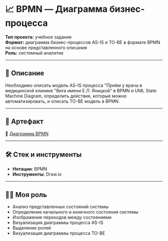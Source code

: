 # 📈 BPMN — Диаграмма бизнес-процесса

**Тип проекта:** учебное задание  
**Формат:** диаграмма бизнес-процессов AS-IS и TO-BE в формате BPMN на основе представленного описания    
**Роль:** системный аналитик

---

## 📌 Описание

Необходимо описать модель AS-IS процесса "Приём у врача в медицинской клинике "Вита имени Е.Л. Яницкой" в BPMN и UML State Machine Diagram, определить действия, которые можно автоматизировать, и описать TO-BE модель в BPMN.


---


## 📎 Артефакт

📄 [Диаграмма BPMN](https://viewer.diagrams.net/?tags=%7B%7D&lightbox=1&highlight=0000ff&edit=_blank&layers=1&nav=1&title=%D0%A0%D0%B0%D0%B1%D0%BE%D1%87%D0%B8%D0%B8%CC%86_%D1%84%D0%B0%D0%B8%CC%86%D0%BB_hw_5.drawio&dark=auto#R%3Cmxfile%20pages%3D%223%22%3E%3Cdiagram%20id%3D%22326YfQ6A8uz0iwaCt7I8%22%20name%3D%22BPMN%20AS-IS%22%3E7V1bd6NGtv41WmvOg7y4Xx51czKTdk4nzkmn52UWkrDEtCTUCLft%2FPrDrUq7LkCBACEbr0QtSlBA1d7fvtaukTrbv%2F4UOMftg792dyNFWr%2BO1PlIUWTLsKN%2F4pa3rMW0lbRlE3jrrO3c8Oj97WaNUtb67K3dE3Fi6Pu70DuSjSv%2FcHBXIdHmBIH%2FQp725O%2FIux6djcs0PK6cHdv6xVuH27TVUsxz%2B8%2But9miO8vojfcOOjl7k9PWWfsvoEldjNRZ4Pth%2Bm3%2FOnN38eihcUmvu8%2F5FT9Y4B5CkQv%2B8%2FTtc%2FDlYfFt84cpf%2F0e%2FH7y78dZLz%2Bc3XP2wiPF2EX9TbfRT8Ym%2FoZanvzoRtF7hG%2FZ4Bjfn330w%2FiUTN0kOkGTjq%2FpZdnvuKO5NLLN%2BHMqJZ8a%2BD5PPq3kU0e3jN4mvSv5JFFz%2FcdTih5vIicPsBjN5ZElJ58KeEglaZmB9uhR4btY4GQ1OU0CLTP0GbWryYWgn%2Fhzkv0Uf9qgXc2eKruXDO5lgtHT08ceJwf34Pbp%2BxjwJPSZPJwiTR7H%2F3xE%2FSvo2TRwNXwFiRqB6eeHX9HFc9wnOZT4pwUaSjh88Gl1NKB5cxB9TsGZc6ZzarwW6BbpqIEXJygvar9H1LQMOETHo8XjZTTXJPHaE%2FBWk%2FNkxi82BUOwACMIXx5Rd3ahGKfGj1XGrMeeDpp8l72rTTEL9a4SGDDIdRa6KmXaqMVmoCE6xAMJ6RmOdCPEj4FjcQkkcXAA8hZ8HIwoVvaJcAC%2F14S5bEE%2BQMpxGNQwnU4BhmBuLQBl7phItRCJpXELXWiBocaojV8HyobF%2BckVONoaGHOLvBFFG3CI2KFbZP3gBzsTEndudObJsx4wAyzA80GiR1NIU0Ql2oJAvwAvKQOqVZjZVQBf6Vl7BY6iZlpnhCqF%2B3AW4eije10wxIazP0Zwc1iejuUCpXm8VPJgDg%2FOjJkaCQwOV9NZMIOvgvGZA2bGODhnGHXGG7rkQuJeU3KONDC8eRKtYIqbVTXsumg7LSKMhilAxRSgMPDG0%2BjOgz4jXpgAQhNwL5SHFLlURc1KPCYxEFjAwLNGBUJK0BS3U4onFIASQ3YTcDk1wiIkXsCclWT%2BDL0OHDS5kCWs7DstFe6Ze8HzeRRFsBCL2pD34JhAJaSMaOkXsToGsrv2NeHT0TlwO1o6q2%2BbwH8%2BrMcrf%2BcHaX%2FewQs9Z9eucq1hzIHGAxw0ncETPL8yQ0gFCAPJBjLjhEYGwuKmdChxc1kX03Ax2dgkNE0r8jhusWpoEilh3IxBpmOa0RkQgAgPoIyAdMyheg5KSGBOlRFHQhV7PGh7h0Q%2FEYPZAniLCIZPHlgniz4N4rEJ4tfJF5eJweED4CLThypIfEir8BYY3lkVXCHnywL9sKokZkDW98V1z3Tua%2FAIRwtk1xnzlHiG8EybAvOtEBATf6oEJVUji2JjmTth1XUODtHIjBeiBnfJhAV9HjR8CBEcarFYM2MlxwwhcvQJUZVHZLkdYlgBOut5CiSkUYkzAEtIOkEq8eek2HzjEha%2B2ATTMwMvyZKLBMx%2F%2BBpIOBMSTwIvDEHFBMOEPZAQ%2FzKSLRJl3g0JLBPPzQSMI5dxq3pMpBHpV8fOEkBFhBhTwTxAEsCWEuUd0UnCxlJzQT4uSywTktAmgJvgq07OVy2UmPdtg3IfQbteruvmo6z7ymZ42d2xtKQo2b6rJIwUgs6U0H1NomzhPlLDoxtEOnwY%2BN%2FcWaqlR6eolrJUDSMmRm%2B3A%2B1r3bXWWqr1r7zDJmrVz0d%2F%2BBE7zcfRS6nTl60Xuo9Re3zTl8CJGc3%2F4QZPuyQQufXWa%2FcQtSUGghvHCaWM9rNArGzgZ4eBRhQ1dIPoNUBTFnj8yfX3bhi8Radkv45NI4uCZnHgsSyjuOjLOaxqoqjvFoRUTTVrdLJQ7gZ3f452Rl%2BygCc%2F%2BPl%2Fiqvt9Jff3L3z8IcWfvryr%2F88FwQ%2FhXFBK4ol1vZ3VTVJuQwllWltpaxUz9mbyg5BQ4XiCpIQeeQLGAbQaULtzs7bRNQ8X0V06ka8Mo3p01s5u0n2Q%2BgfmyJnkyZnDjUbNoeaVb0tao7UJ4acY8EEaQ6COrRl5gABoYDHpAAxngpcgEtyZj3XOxGD4DibtklyhhOkdCHFmJc2BpvlP2RNS8WXLMnZF9P4H4rzpLUTOuPAdVZhmlUxJ%2FjyfN5q55xOxM8HP%2FT8w9g9OMudO97GGMn2HEbwfBh7EYG%2BEhdLHPafKaNJaipQCncyTtGvU8zyUH8lmRGZwnfJP1OkakwoWYTnEqogdq4TgGK504u33zkHl%2BSt1dbbrT85b%2F5zPI7RvKy%2BoaNp4MYA%2BBkxkEw1PTivGf9u%2FcD7O2JS5yziovmFLHs%2B4zG%2BRXZdAxwqU%2FxpcPhTVTSeuGmPQU0%2Bg0KMvSw0KDa3BbOQOwHFiFM%2BLdk8CM%2BCJrc2CxYzTO564z5mh34Qbv2Nf3B2i3MrpSCdz%2FnkJ9pWPKr%2FdcPwLRtV5zn0yTEXHdGMRE7%2Bc7Byi07MssziRy8c%2BMDdOaH3g8xm4w1qduln30tUn2w6DYtkJNmQ7iTwp6hkjxFpbdww64SaKfxUF0yezWch6Hnjpvmw3o4aMSYqbASt8eR2Ngqm0gR2jMcjGSF9Gv0n3Smxc0hK%2FtfnsUCLG3ltJtsYC0DcA9nIazN1Xpcy5950m8Jp5HbJubdEPWT0XwQ8W%2BcYj8j%2BdRNni94tj%2FvDXeicvuXoeoG7ChFfYg6cnjLTJObE%2BOIHJ%2FgWq3tzZxmZUM4KqenIhKnBfuJyRtMp%2FuAgHG6DAGe1hW82KwY6wLdoXIO3v7Lrk4Ov8cGdjg7nr%2FDH%2BRs8%2BuwGXvTyySRWET%2BiYGmjxOEEnHqAqqpGUY1l39ngzzQ7RVWbYwjHqArzgGBiG3aKss5YGXyHyUTITcoJ0mPLmLVcKXO2GOUtGqZjHRx9Dng94HXyq9o7vFZuQB8tRU5b7wY5TXr%2BSvTRVDa0h5zaNSYvMeAm8eKWqOHgJ%2FZd0nafOE0ywbpGZyTuDm%2BVNmantGGTdEUDskQrXQbFnG3LS50vL%2B9J4YflJZv1RgVX5Jyse0rIseYLDotSEVl8O%2BgBxnG9Qdp9EGlnyb2TdjlOakGqh8FN1mNKJf%2BXkbmsJQSA%2Fi2hdUvnn82j7fPZ2b8ltIyehDmb7DufTN0fCelAIYGCH5%2Bcpbv77J%2B82MMd%2Fbb0w9DfRyfs4h%2BmOD8QBBifkr%2FcAAoTZzkC%2By2iAe94coFJN%2FWfw513cGd4hWYSrDkd04Mn7zVhnOysuItDwkhv%2B6Ufv0zUyd47OKGrtKoYakiWI1elxvKKzmGV1tzFNsddPND0jdL0Mn6cfybvgwnbjfSzgIpjatkxePJUsWXTAO6TvzZ5ArvrkfiQrs0SVpGjglojVNU5gVP3mQWguR4LNmJHB0ArZn1kyjyc6aypNLi999brxLzg6iqEyZHDJejmQDtRCsixPSimckVMluoMDtW1liZi2%2B%2FCQpe7sc7YgFGnFjnGqAuyemS5aJE1tUiFm6KDEkx5i8lJhDibfBCpIC4l2XY182kG%2FeBG9INT6BzWTkAovnv3dEqqk7QHtbQ3TdWvK%2BCT9J4bj1711DsnS4qopDCalhQX0oTSMqK34XwY8Pld4fPKCVfbJNe6U3yWFVPvl1dCltR%2BcKO4s90ABt%2FApQOXthBUtkk9yrg6k14lLtlHNcp99cK%2Fzk8RHX1FF0ffzw8UH7yBg7ZzkmTJElTHMOK2HlfFtvPVbPecwCpeSceh6QSlSDoU95Uleetxzn82yyTSz0e1Y3WYAxkUwaUqs9uOYDVI7mIT6U4yUL3JN6KnuhOOTvGfnk5uS1NpDAhEIpAM8Qej0W0gkNIRAkmUuitbescIlLNGg4ow3BAO5a3RqINDumGrpDlyGQ7xvVAalf3aJkpxAkq3asyo%2BcUxyuyZNBOGztopyvkRyfDB5zJJPrn5PGXZO%2Fl2zMYJ3RfnTemFKRNs%2Ff3y%2BVRqyhTHh%2FfPcZnrXbumC5NLd3UXsMlRApviSVyOk2KglBf5MRYqEIwy6qhk83McB7dQ5TAKqhQL3Tg%2FfZ1wZggULh7cG%2B%2FHvRFGvVFJJO3mFDIrAjsEjH97P3%2F5%2FvDrz8u%2F39bff%2F51%2Bvrl0%2BNY5pVxoEicM%2F1o6sqmPVP8gaLvH5OiGWctP562tXPaJpaLzNgxdEIFXH9rpR3BI67DAhkP4uYCtLbc3dJ%2FgYZW0hD9gAajOsGUmgIwxRT5ES41DwzKzzZmqink2AccXwdFxjqdPpKTQx4RgfMGTsvAM%2F%2BZNSqbRc1ufCb5tMuGFduchbK86qg0s%2FRu1bimsv5U%2FrJxVWkAZca%2F%2FPjzWdHGv9x7X5bBdrV9cLQxJ2%2B5yL%2BRocbqOfiRgwo1vBvVgETYQkTpTcBhsNz8PR3%2F9r9%2FTt1xxPFff7efftujcjnl7gKEyN0HkIuem79ao2wBONCqeOVV%2FWDtBrC06g8n%2BMd4DNvTMiWSsNlYVjSliv3JKo0WfElcg0R8ZbtYUZFBpbxhlbJyxOwsbcTtTpm2O%2BXu1EguwGssSrxjgC8GbgGIF1UDO8oR4hkBc6piJix1dQ8SN2uVBEmXlQt61oTdahy0G5bStbCUrg5iMZnNnNUQrS2m40IWLxOn35B1jTIhVfCPk0z%2FZ6h9%2BfLw9Hx4%2FOlXR9n%2Fa%2Ffw8n2saT2Dv5ywFTdXHfsrS2tBUxUfKfclazkO8Ncx%2FHmnmFEfn5cZN%2BbrmXi1GI2YLa02q4OwmkkjrHLHaoWtYSzfu8hbTtJvkG0BF1VRXOwZLHIk5JwqbJQXtOHCIiytwMZ28OalAyx%2BGK3QtGnMEkQsFOa8hOqLeJCm%2BQVZD0QmN2Aga0E35fQqdUnl7dmDNp6gN7OQyE1NSG92vb2Q4vLCipZty6JodvZFl3JeoSjMOvjE3oNPrKj%2BRIfIYtP2pmxytKFOfWQCkdZ3pAsVWn4CLrLG07YvEwsCDs4Bom4EonjLhTfuwQ2qhPLrgJJhXBOU%2BIRduGig1IVBJWAKbz1TvdRHk%2BnAMS4iTXgkXkWkTcqg15Ij8QUVYZVDGE3U7eCa7sWF3lsRTk0l7%2FQv0l90XvcSjqudsIZ3h%2FMdyye4viOWU5VTtrB3HHV39pCDhio%2B8oGQiglp%2B%2F2r8stPk4Plvr385f%2FuzLZrX0TNbTShcLnz471PqHVDFyURVkz%2BA5SXEe7FlCdISygbTGC5EscJeRExtZGhSNeXVuh9TIQTFDWq%2BJpmUz01laCoUkVCu0lQRDxVMyuLYsfmUhYR79feaYi7sV3OJjftLaJQ2DK%2FH3T5pahMwyBfCkRK41EOPmcqqM400qhNMQRojkdzXMlVdts5G1R4Gwdyf4bifEPiHLzuZih4%2FTHiMVhIVCjFQfEMJ3W824rXslJsl1y3fGQV2DNY%2FasrgLxwBgSS9wfX54dyfVZHFo0CFq07t2fOK3CW%2BLRQ6HQKPKNwf3AdSWK4sTAMzpqgKqrCOFYVQrcXXKnaj%2FLJLdIYZTxycgk6rXwsq1cxI0QLol8lm1RcYKrCoUK9q908aYuC9k60bVGofbIolNE52TU9GeOVCoDORqfV20ib6kRkI202cDFYLB1bLOIl8tvMoa0hQSgO59TO79j8Ua9i%2FvRdNAjbUmrPbCl1sKXejy3VzOrP6iilGiRKWde2pdSrbPHxMdzlyKgRUIPbcaxXjYhZMkmdyPTPC9XR5yOPX7sBNDSsAxAPQFxfXbQoUufELrtFYm3YAGRE5xZ1Urm6AqLrurD22vhWInwIVqlkCeydbb5uLDcHlRdhmPehbKzo5CO2u7xMbGS0KxSopEc9Llat8efmA4NOR8WqWwEdpBl1Djp2x6BTmPh%2BlWr5wnCTp6nUgBvdQHYDSsHS%2Bg84Q3rWqDV7Uzzs0rONznhLtOZ46W7exmPcheqldceHAMN1AwwdpkQxYWVOxd6OgwJIPb9h%2FGtqqU8LACi6JbDctzJG2s2bUUgla0CvkVS08XQzm%2F4gl4%2FM67QLnYdTo0pQDA07U1xvZwqk2iG3ZHa8efnjLXlX93W1ez4l9NimEJPo%2FDtO9b2OPZVt7x0jvimMVl8RFN815r0n38kSFcfh5U7IHBJrL%2F1O58R4OqOMwUT4SCZCaUC%2BYwtBv%2F04UH99qeIWgt6RL1WWTe3OBn9UCIEW420nquqIh27Pt4o4pwkbRNbQDnl4eWsjRshYNrjddmCG6FdxvfbWW6oLe0u1npV81zne0lKdZUiAGRJgIMRZvTMrUZyTljw6uYQKafKcvQLxAgRYV1MmTQaqDpaOjAJYUVNHAYdkqUVsKA7emr57a5rZR7QGIzHFCq6%2BPlLPcSYLbslbHHQjt94dxM6Nip2iUq8tmts6VaUAc8H1mIXnnG%2FSmUmFcKRaYuq8YS5vg1yu7GKC5YO3M3VaUoU8OXDd7VJjPd%2Bd3shWeOVrTBMioTfE42%2FNzNT6rvmgUkFN8gSgR3Ep8vMXwbLqtfbse%2B8Ur9H1tDkFSjsm%2BZxNWhuh1DKaYM9WxHdAZ5dLp9%2BjT7wzeulKZ7HaTIPqdHuqU3eRC1MimfrqKwkRgrSmSJmMzgQ1pAniPg1xH6yTIB43NEAnbLIh7rAYqawC8fmhlS96xaDOUm1rkWZuqWxOtKPISX5DGzuIe8KVTAGFnnD%2BlmCjXvnBFY7iPOdufWoDlrdo%2FUGkdoqgA1DY%2B8cR0UNKQE9SAuh6%2Frxy%2Fh0XUmxbtBYQPivuKJmZ7qyOL5mLirpB330H%2Bm6LbGhTbGh3p%2BByF53lJUYopOIJy3XnxalE9MeLbNyB1W6T1XjB4DDqLehWAupSz1hPoPQSN4cEEAWppTeVodabaluFkCVQuNgSVO0FSeDSpDid3hBZoWhLeDcJg1qr3F4pea7JdHs71V9ChUVWowARNp5yedkG2C0r3YJbKpOKwFl3YDduhpcvBjX8A%2BgGXSSKyZZ8NW0gx9NcjKEtJbKundMWY3JTa2DB9lPk5lN19Aci1db%2FkZSFL0i1ZTff4ishaD1Cb7aHoWoojjWDyqDXhUR81ep4CqUVj%2B2MMfJ0D%2BYCq%2BQC%2BsWo81uqp4fu2vdS5ySHyHU4hODhK7OLLbwUpaVaYpXpn8oYHptqMTlrNP1TF5D0zFxOW6FjRXAjuOY4w7gGZzRK8Y0QOcE29SneskUpvvlCVhdqHOZACA0SAtIgr1EY90JCKN5auQvVs12xVT4laDfS1hdGqiatb9EmRY4TqPpGoHl3yvUqsVeUyEJmV1P6iraUu6vU9%2B6TnlWhLJqkXAtt%2BO5bgXV%2B13F7XzAbwuuqO%2FI0a1SYMaICqa6vWae3xLXpwpgte5s5K%2Bhogulg%2F26C%2By%2FZzJtwgwuJrIvSltrYFtvSaZKoS1wWVcxurDW2h1V0GPixg%2Fp8euxEffDX8bL%2Bxf8D%3C%2Fdiagram%3E%3Cdiagram%20id%3D%22anxewemBDnC__M29I5zN%22%20name%3D%22UML%20State%20Machine%20Diagram%22%3E7Vxbd5s4EP41fnQPd%2BNHLna6Z%2Btuetxut%2FvSg41i02JwMc6lv34lIYmRAAe73SRO0guBQbeZ%2BebTSKIdmMHm9qKItutZHqN0YGirIokHZjgwDB3%2FxYJttEKSgJSYJz%2B5UGPSfRKjnVSwzPO0TLaycJlnGVqWkiwqivxGLnaVp81hzJdRihrSz0lcriupa4xq%2BVuUrNa8I90ZV282ES%2FMBr5bR3F%2BA0TmZGA4A8O8jQamPyAy%2BY8ZFHle3luMF97cBiglluV2rfqdnt6A0L1AWfmb2vxuOp%2B%2FpPvN269f19HPVXyxmY%2BHrKPrKN0zs%2BPWU9ylv8avnFVJO6kkVzkeC7Zmecdc5PzY5%2FzFcEfx4uEClra9raqx96KhUBuMR%2BTqa%2FRqgfuQXl16tXmXWOGqV3kkWNwc3rbP2IzOsR2pZHdDWAFPp2pMBqE%2BcHV6NYCqBpUEQG4Tn9UWcUFhkxbTgCTgVyw3acWql9YeK8m0YeIx79HgNyEoL0aL7x1Qy8WFP83e4eu8jEqEf86i5TrJyF2YRKsi2ry533fbJ%2Bo6%2FQ2zxXgKjD5pgLS694FdRvy%2BqkUdU1lZ9fGxrqIS5iE4KpvDpQthYoQ2aDCkJX0wHogAGJoBryta9gAmeN2xxtUUSDV51xTi9cipggY06RToqLcxAZZP2nSfAFzawAKsEeFFC3QGOzgQf1NQxef64Ouohyl%2FxbUcWAb0X9WmCwL9FIYgARltthjf2WK3lSPxzALUEK6FNKVAtcu1IbApRDqHqsSBsKLLbzzwNgSdjjrqnkDLSkW3UdEGrvXPmGtN4UrIoCJWFUBDfm2NWFumRkpRdYMWi1VD4TZ8dUCB0yZTIQk4WgIZcnYbv%2BqALK1%2BfGR1syZAvqqC6MsH7Qv26WJoD%2BgLdYf8DTMQpS8PWNgDw2t1QchtSPm%2BKixpYYD2T4%2BsMw4W6w2NFBsozrMPdcKgtm2Bn4gIOLXAWjawvDBa5RqrAYAANKLmh6yXFsx3pfsiZIATa72asJmAyLXbosZug4rSQhdsFKZtmx2kmbg1vYBkBfMgQ%2FaXC9qx25qdghRkLIdMHcWPB%2Bzkf1k9jSHpBQ19ha8FZkY9kGMAJFQ2NIG1tSMBdmBl1%2BV6xa3i3u9UsAV%2BAgyTX4hTUR2waCffuqAdlxdrTs0BmGJcoFcLXLsbFAQlZkPO%2BawMnG76hFITSLYEFXL1uhZ9DYKQ%2Bptw5YV7AqBkEy5icKGsBs9%2BpHlXAwpDeoKrEE9meRdC9oSUvxHKT3g6tIXLYEbeGs9HrZZExRPSC7GfoiR2WmNmNUE7EEucR9Sc7N7Utgt1noxYD4QlNI5X15oYhETGjrLY9MFa9YBpDm89KAveY5exhMj9y9n7ehAGJwQpMhSjClvCWUAuUAccZJIRkLdmODCxaebkrhydGnCpUNIFNmpmCM2SPhi2A%2BpKqdRxyYAhxaFRolu69VtuUizQ8e2uLPLvKMjTvKBFTNdYmI5DgjVJUyCPbeTGFqmxjZZJtsJSu376mGMWCodkY9q%2FWSclmmM56fSmiAg%2F5deouErpHv06iWOUYVmR77MYkc1rjXEDO5LQHTF2XA2PuXPPXO%2Bz2a9um1%2BgfIPK4g4%2Fs5aHrsZOEu6YQNctJrmpjyYcXmoNjiUcXjBipx8r0fxR2%2Fm4LNvRP%2FkAwA%2BQvstu%2F7wbF7Mf34KLLLMWQ7PlAEBBBYpXaM4eszzDP%2FzlvrimrtEbjsqLcp2v8ixK3%2BXU66TIN1SWd8x90b7MZZBB3xoUdFHBBS5%2BRlkMnqrxkUEd9jvWId8XS1Yq0z%2F8cTmcRdrHWbbaXw%2BT985%2ByI6ScHcrVB4wkvGLOCpQGpXJtTzgxwfEIZscBESaJtsdUkhAogroXhkfDxu4%2FOxSBK5pN%2BLWbAlbLnuiThof4yRI5%2BtoS96TiKIHOIdcKPtNnglidBXt0%2FKh%2FWk%2FT3fiGe1ef3LX7fabiXDtFhUJVgQRlzCHX9Yi6PlFtPy%2Boh79a1%2Bm5MTu0YNTHynetM%2FNmcUNSu4%2BXHqjzZcvo2tr9rdXLlqP1PvEZncgNpKwKf3FZk4g1z3y%2B6H9aFmqH5u5kdV0o%2FWkvWj08GIWe%2BSzFvyUb2nK2jnpRWmywgXCJTY%2BjUzimmQZpR57UZJUiSQ604SoQiul0QKlvohb7meWgtVJkXMMRIS8bxr1EGnPMX3UPV3mCd1I4Dg0XRmHhsITVZrHah0Bsvv6beBf7bjKQ0%2FtmGFc2PWxVwz2C1kxdK8EeqwYrOe5YjhkEwiIEH4DJTZL5PMfFTTAvT3psoYRrbTY5em%2BRF6x5NAg0vqJYC2OdmsBvLadiAedOUcqc7RtK%2FAsSZo7tSeNiD5ryGdLEVZPinBeEEVYrRQxhnuZboMilH1z5VMIsV9rgMIaaNBq2yKttqBfmcfhOcoh5tH57skZUU%2BfnZFnSz1OT%2BpxXxD1tGythMo3Bj3ZRB%2BM9dfcRax6HLsHg2jm2TGI3mcD59lSiNuTQqqp4YVwiNvOIVVqohxaw9NxcSD%2FShdmn4SDb%2BCcE1v02Sh8tmzBE0RIF90HVi%2BELbhRVLqAX4woaYbO%2FpnHa4IBjofGPRiDlzknxmhZDL8gxjB7Mob%2BkvZH9JbPcMKuf%2BaksY9IX8niQHrhnBtXlGXmfJjvA3eo7%2B42y%2BLTv%2FN%2FTjuFrE8RdSmSaaB3HlGqjAApCKWL%2FGZSCx7i8BCuIrkzH%2FhA0Wp8PcS%2F8Ps9J3vdPTfgrOL095xlYuBEd6DVLWlvd5oBjzAjS%2FNPGzOuVw37aZ2h0rL3%2FK8RfBT1f8ZhTv4D%3C%2Fdiagram%3E%3Cdiagram%20id%3D%22hYoqlKqIXTMq-99qZDfW%22%20name%3D%22BPMN%20TO-BE%22%3E7V1Zd%2BK4Ev41nDP3gRyvYB5Ze5bOdLrTnUny0seAA%2B4YTBtn%2FfXXiySXNmOWEOy4T4bBQpbkUlV9VaWS3ND7i%2BdPgb2an%2FtTx2toyixwpw190NA0NfovKljZM4cqiGtcuq%2B4UEGlD%2B7UWVMVQ9%2F3QndFF0785dKZhFSZHQT%2BE13tzvf4YVxObM%2FhSv9zp%2BE8LbW0dlb%2Bp%2BPO5rgjtdVJf1nYuDIa%2BHpuT%2F0nUKQPG1qroenPdkPvNeIy%2Bk%2FvB74fbqyGKy%2Be%2B44XUxbTNe13tHsD5NkDZxkeqM27T%2FroV%2BfH97nbHK36f%2FUf7v7xmqijR9t7QGSPWveiLnvz6KfWLEw6SUvu%2FGgsETXDFzRFrd8PPv6huU74pRtVMJTVc3ob%2Bp00NFAanXb82VOSTwN8HySfVvJp4i6jB057pUcSFfPDWxUZmyYd25YPKW8oeoCuhh4j%2Fhzh72rDUpLPfjxD2TOn1YbJp5pUgCUGoEsflWtpOyquln6PPjVAUA3fmJbDfmGbaYmOh0dK%2BvgzKtfxjSq4sU0%2FQjyGJn5g0lY6uBasBIauZE%2BCvqTjaIP6GqAFeQDyhFwF9Csph2NVwGAs9IkahFw5AoRT6WoDMGzmSZP6HZUeZxd%2F0Wj6ps8IKavRXQzp6RQMu3dx%2Fu%2FZZjlZnaiYqGfogTsMuzAKIf3e4%2BbSAvKkJyUdQDJzb07fjom7l82%2FLiVMoiFOyJ4DDq2bjXeoNSyj0WnFpGnZi1VEpeV4vaLns2TTrJFp1iiKl1ABfv%2FSRD3vKq5itYGeZSDRdkKlqIoeakQPhXRhAtU9EFEMNgL51AK3WOBXi6YCnAginzJotzjCkZka4omAU6yD1oaiB2FugSQ1QAsDPH5mboYiXZMQZEMvjO4nREsrE2UBHz%2BqP6I5sEcXjiQMRNphOCSif5%2FjyC7HkUNOwx5KACGDyTQ1nGJFxHI52MsbS4fE3hLDp0706oB%2BLobfIBwWVJg9Eesqe2Bqj7byyIz0QGumvGsiIAwPw8odBmaIJiKS3JcQBfCfBtGe1zIabSDsAiHITOhzBCkisx2WehRNoH0%2B5GYWS%2BUhLZSSSg5uyKW80hEgtAEYoAvI0aZKdKBfBMq0Q%2FMJZNkWxVos1zF2BNaV2a8MhGj0XBqgNcg9LTB4C0tLl5EnoG47sDkiPIxcQgtCoQfNDELhiLWV%2FCAGpEywfMIy4qyB8epciQYoKYWrPKvcFQhAyeTCYBDFAiQ1aU3BGPEQiU1agooADNFlCm0KGGAKsM8HVWc2WSqGE%2Bj1Q0khFiEx1KLvECN6wJDK0cUEtIS6WMnMI0g6AeLA2ALUPND0LGg87S5Pb%2BeZwWGNuEHAuIzM1u6A2xUakiH3QBXA0EgBNgXfBcOdhD%2BgElNzmVjoVu4pCUAeMnZJXUOmcp%2B%2BkYykR3M8w828zd4FA4OAxAgYpDaPAvluKGkEQikClBKbEWbhIE0sYibHwFauSsXSh%2BbClHA4mcqkJFMuhCt4awBGSIWRUC1XFyucN080Mp7rvTSjST%2B4ShFHLLxDpOuLCL7AdIBd5Ii2Rs%2BXBdoxRc2OgKnR4cQc4dNZCRh9s73c5x6MTCphjnYBFtHAlKfEgsEfZUtO2jkqSOZPAbAseUABn5FZH%2B4hkOR2oIipS6hYIQDzSEYkGTvjlB0k5kt5g0QTEaeEIISaheO3kBmekfhln65srYDTBFR%2FWwUBoEUzoB8DB7MoRFXAA0M91AZkIh6iwKLeypsYB%2BX3L1pkEnVALsbnYgxsIjAKKky5ViAYQvUBOZhwRX6YQ%2BFuVOmomclJlyzcRgRgo9hnd51NA%2FvJ9TkrDhJLaFETcWQCfjtIbU6cFVrakBCpGblTPPVg%2BFRYRg4jD8LuwNNpVC9a6DzH5fNw4UUFavR1HQb%2BvdP3PT9IquiWNtZbrXgorueB8qnpWFMjvmNlT9zlLCo1s6vvfqQ8Bs1osvTe09wNncuoPO70KbBjteI%2FOsGdl2S%2FzN3p1FlGZYH%2FsJw6cVqIgp4cJfuoLTL26LZozNJsFLVIGg38S7KQHH%2FhhMFLdI1abloKytF5QQWqaqCSpyzpp2WisjlI%2BGlbqNBGeUUz0vxWiTJRXZQrs3NqzeN3%2B6%2Fv819q87%2FJz8891e5ffFJEqTUDYjnxBjjtzLH8s35yF569dFgesgM8dwkHzP3AfY3m0%2FbQ5B51MlV2Mk3BXOqaIZhMwzyZyfSc29GPq7myeHqdPlzd3nQuL26amiFIlGLmyJnOnEt06Qfh3J%2F5S9sbZqW99dxexb%2BiDLlYwhlhzO777CeSHU%2FzLycMX9A02w%2Bhn6dIps6d%2FZDoI9tzZ8u4s2ienbinmAvcie110Q%2BLSB8kw4o1wMheuF48b3863qMT12NUg4qu%2BY48e%2Bx4PXtyP0ueha%2FgLKfdOP8vpssq0UBRycj18BNEV7gXjfBsTE0px%2BYJ3Np%2FCCZOTj0T5S7awcxB7f19GTq90ddF68fj1cyafjM%2Bj0ZNtb2nXASOZ4fuI%2F0Y78%2FgeUTJ4%2B%2BV7y7DZPRmL%2FpTzlQjdvHI%2FxvmIPb44l%2FSa7rMMsW11aSUbQHXRv9n2laZMjwSrjbddvSXCeHieRZnxZ6NV4vlmfOY8BaUKywun2P2vvDXbuj6sdiM%2FTD0F3K%2Bj6bkLvknELkwlmleMldO4EbMEH8fRHPlrtbORVbU8x9Cz11GIo7zamNNYa9X6cWd%2BxyrD1wrKolgYTm1g7hw%2FbIY%2B%2FETzZylE8SwUAwS5AK2P04YJoUSKr4GICHC%2B9NBCCFxWtJM2qImrqrm5c2OgN9CXBFik2%2BMmOF0Q8pTIv6CRhkiMvt5S5t26Sf2CjRnUVFxaBKZtDRivj8700aPpvDs3BKws37a7KxbBQyeDNcnnr1euxOaHeiJcp7d8Dr%2Bfmaiqxvwy%2BAZXryAC6AJ07JlRKW0IcO0cMENsSWii6yx5OoFXrHNHdDauP1xoX557f80J9%2Fsq1v16vL8y2vTwFslNpobnT35saD%2BLGyVbDOUbEAXsZWQSYdq4n6xulc7Zx3wr92mR5ASFLWyhShsGkdL324c6XztOg4kmGR2jijOQubSBOI8IGv9psTrjKUiMX9ouS6uvgMngjd7nLQXCxttQg6O4HtI4QH5YGhwDbJZaKPgp5pxf9xQzpSW2qGx46gSilv07%2B7WTsmYXOykF3Biaif95Jz0HOebhs0cfK2el55LFVaNw%2FWBLgjqk5woWZZKwcx1uKgBc09ISggTzBwAX6QLGmeS%2B5m%2ByFDx4sbGCIQmCjSIytp8YRp30DYHI9KyNhuHaIsCEaIyTVAobFIUCGEGKY9ghPb6XuYwRWoM6zyiyXprJM2xRotvPreD%2B8QqtseRtrInoUC3vLuzpTLeloqtOmD8qhjKofV7OosFYugShQ9q6CondHUKenx7L7yUCro6YuiCW3PharUOoIXPM7ckq9IKBXjZvaMaS2osYbBEazNYUhEoEdiINZSUE0o0QfDw3%2BfR%2FeO1ot10rW%2B%2Fpt3Zl%2Fms3dQ%2FEJLg4bFIApcyTG6Jg%2BRS8edxwFT3nJ3AKp2Yr4jSoplqNebUmMOsfRolxxxxEEaQHjMgmwiZc1qY4MOmjU61EVcL1BYCVb6AQO6y4RvnE2zMQ0wlVQWwJkqBzeT4gI5cMgx9VDQdQaILWIHOUwdFhJ%2FU5eRfKuqbBFsuwzM7dJ7sF61xCplJwdxfjB%2FWGzOTskQklO5BkpDQ9ezp%2B0vyrM7zxHtYJ2bn%2B2sSncleLV9ektgdLJLIUbuDp%2BYOyr28At6gUU1vMI8mAmeQIJZK75hhVsTI9hy4Fgb30ReGmtrs%2FDBmZwublKX144RgoQqkqQaLcoKFURAsKrrLIY8mu4OFQp9Lw5wJBreaMl5Qv45g1FAihBJLaVcSSuodc5WBEkEunrDevpmxZYISSSbeVlAiPJm0znyrYUIAEx2s7ysGE3XOdmVgwuJhYnxtG%2Fd3D9Y3c%2Bqo%2FR%2Fzp85o1kxZ94PghGTjTf4LJ3JWQDce0sIchl0DSQ0kdAq1irejVgtJMHDUSFJ%2BJMEsuRlKWh8ISjBVeJ9Dg6EpuILfh4v1gpSBsR9MnaA5SRmimzQe%2FNFswvL%2FNWRJBId%2FbdImtKqPHDnNI0cmdjiZJ4eTZav9YdRacJIIaDK%2BlC44p0p4StVpI6BabyIqIwLm%2BEhFELCim4hyqSLzpjSFvFLl6FiIz%2FhkMC%2BDSf5NPczJ7%2Fw22bccrxyFC4YgayyusXh%2FLNaZ82HwIQ7lzroTbdSvobikUCzYhCWuqFUTige3X6351c%2B%2Fz7%2F9e%2FN4%2Fu%2Bsf7W6lcU16wOF8g4UytEVBzh%2FNwLCFr0bAqVz1QcK7ajFBXvWay1edS1e0expoRaXHMpgSHyAWn9LtcRB9LdimmqtsgsydK6Yv%2F%2B%2BOfEuOf5Fo%2Fy2dRjAwJsSpA1uentyvYGu3kD3Tq68albDl6930FXHCtSKWoEVPVEllyp5x0oyrxxVwCuvYErrJjiq85GUOh%2BJOdKRzWwVrMaeeEJSjgp5Q1N0o6zxL4%2FjpRh%2BV3Y2Feu1oNNcC4rgFdqPUSMLdxnZxNpJSH6LzUSshsGIdVVtMFbAYBRsoxVXND%2BSwSjZSLtDdKM2IWsTcv%2FIA95GhNe9sAoujwkpRhJRNLNGknIiickjSU6a90dBEtH%2Bv0M5SYf0tro6jWQg4y9zrHqcS8W8U48J3hv4rnRvF%2FNG%2BO3WC1qitEcCnsnOMemSRH4ioOx12rL319euYxVcR1Ea4cJZr%2B0ZVt5bvzX8qGEkXS%2BbM%2Fl79nT%2B%2BXNnvvzZ%2FfSf3Xa8H38%2FNQWh2TwLAK0QTR6CxwTd%2Bfcw7oD1cLK1Bv3ecYtCUusYQNrigVRIug%2BVGS%2FY%2B4E8Mua85Y7oUPR6P3HtfO0cxWPeo1FC50ssUqIc7tTIWa%2FspdCiHBMgh%2Fsygtn4D82wYv7RFM3ooC%2BmItmeceiEFZks8%2FEWxqyMPuEtA7ktyBqWWcWUVrU1WG5rMG8h4fRUUod5TVxFbMEtT%2Besli0oN%2FGKROcresplHlHebN25B0CC38jIvC50232QQynG1NBRTujIDyS8P1hYpQeL19ZM%2Ff3Vsnv9QaB0X7znabNDVOg2KwV7o4Pz7IbX4PtN3FTsLKWXg2fUdHLxgi4KgIQAD8RvmTyWmt8v7R6%2FcoJ9nW1TN87MtmpoVvqJ36uER5DiHGplCy6jeO09cvXlkyU7QpM%2BFZNl5fWTu%2FDsxLyh1qQyWyQeR2%2FuB%2B5rBCK2R7HaBm1zIMXSVJk3ijQ7CqdYdA3nwEDVQjafvL9uEVoYW2ZEl8MQzePRzSdWFbZEq2mI5hJlc1BygBapBOkgxTbcpHX6WqOrbLYU6xjlCcYo3wTPZSc%2BtXgT78RDlEI9vOUpE9XSw9dBr92f3JvfZtOH9fgf69eXWSgKCOSopurp4TyiiLP1Nm5lPOohRBYcQg9jQH2AYNWDBJHWWE7tgAoyi7MNTgNQ2GwDfFmamIEQT7Y876JaeCI31wuY9Vo14SSPJtLkb%2BbN63BlUZjwDXe6pyU6FRBOQ8e1Vf%2FOVr27jmX48mGMBFWOJaPkn0Bvw0zeRvzG1fhfXO56nuj%2B99fzbeb90hVxHEQHaX5wTa8V1PQfaWO4JuCSQ64kFtT8MBCUjy90Ana9klgtJyGcB%2F4Ts5I4c5ZOEMf3TwAs2LSTajgFW77I7wNAheA93MJ6FU06yaOJ%2BDzQ%2FPQPoVNQMMmkdgrqUD%2BlhDXFsEpusct1ieyIHgOYRop0P9qbRXI3ZkUfLkgMDzNJ7cMu%2BE4CxsRKJKQYAiWDcwtkScrHTPKuc6Yra64ePGf6TfWmVnbj1fv9PA9%2FD333880v5dfX2fXPi%2BtCK6TZPvGx50%2FusXmJC5FBm20eV3ANcE0boAL2xaxH2HZqr%2BfEQJbwMOqaNp9ZW3hzWt9e9vAerAUhF6c5HTfDTlM6Jm0NMOya2vq7ZtRJ%2B1Ut5mijJjZDDpPKhzuOeNR%2BAa0ibNiJfMWJiKKHuwy5OMX26CRRJylpSpIfKTT5imTZZbpr4tnrtTuhtQ%2BtOcTZufnJufEFAME9EnZvf1yoX177P83JN%2FvqVr26PP%2Fy2jQOqGPy4OnIib1s5qeO90i%2Bsd5hj%2BDlOy5tCrFQROrz67c6v16uZg6Q7qycKaqp0%2BynHlX6ynyavfD8J13IwW%2B8h0Nk%2FArMXR53mOOVvHHyO5alE8Wfo73t4yD6nU07auqs%2F%2FVGwGK2aBMwItxBgQV3fBSD1mgbDBWR7XlQi5Yj2T69lM%2BkFbrj5gdwx5cRoa8zzRZf3pBhRReZnkuuXuAVq%2Bmguk8UKtT0ORo206o3QN%2B%2BtYYtfFyPPEu51NEG1VAYkT%2BSdub2N2R7z8pi9yd1Az%2BOkUtr4lHE8eJzfxqb8cP%2FAw%3D%3D%3C%2Fdiagram%3E%3C%2Fmxfile%3E)


---

## 🛠 Стек и инструменты

- **Нотации**: BPMN
- **Инструменты**: Draw.io

---

## 🧑‍💻 Моя роль

- Анализ представленных состояний системы
- Определение начального и конечного состояния системы
- Изображение переходов между состояниями
- Визуализация диаграммы процесса AS-IS
- Выделение ролей
- Визуализация диаграммы процесса TO-BE
